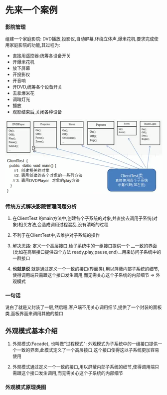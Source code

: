 
# 先来一个案例

### 影院管理

组建一个家庭影院:
DVD播放,投影仪,自动屏幕,环绕立体声,爆米花机,要求完成使用家庭影院的功能,其过程为:

- 直接用遥控器:统筹各设备开关
- 开爆米花机
- 放下屏幕
- 开投影仪
- 开音响
- 开DVD,统筹各个设备开关
- 去拿爆米花
- 调暗灯光
- 播放
- 观影结束后,关闭各种设备

![](./img/QQ截图20210206210716.png)



 ### 传统方式解决影院管理问题分析
 
 1. 在ClientTest 的main方法中,创建各个子系统的对象,并直接去调用子系统(对象)相关方法,会造成调用过程混乱,没有清晰的过程
 
 2. 不利于在ClientTest中,去维护对子系统的操作
 
 3. 解决思路: 定义一个高层接口,给子系统中的一组接口提供一个 __一致的界面(比如在高层接口提供四个方法 ready,play,pause,end)__用来访问子系统中的一群接口
 
 4. __也就是说__ 就是通过定义一个一致的接口(界面类),用以屏蔽内部子系统的细节,使得调用端只需跟这个接口发生调用,而无需关心这个子系统的内部细节 => 外观模式 
 
 
 ### 一句话
 
 说白了就是又封装了一层,然后嗯,客户端不用关心调用细节,提供了一个封装的面板类,面板界面来调用其他的接口
 
 
 ## 外观模式基本介绍
 
 1. 外观模式(Facade), 也叫做"过程模式": 外观模式为子系统中的一组接口提供一个一致的界面,此模式定义了一个高层接口,这个接口使得这以子系统更加容易使用
 
 2. 外观模式通过定义一个一致的接口,用以屏蔽内部子系统的细节,使得调用端只需跟这个接口发生调用,而无需关心这个子系统的内部细节
 
 
 ### 外观模式原理类图
 
 
 
 
 
 
 
 
 
 
 
 
 
 
 
 
 
 
 
 
 
 
 
 
 
 
 
 